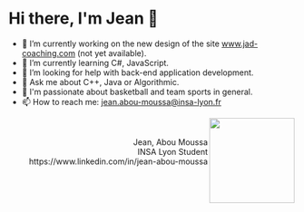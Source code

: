 
<h1> Hi there, I'm Jean 👋 </h1> 

- 🔭 I’m currently working on the new design of the site www.jad-coaching.com (not yet available).
- 🌱 I’m currently learning C#, JavaScript.
- 🤔 I’m looking for help with back-end application development.
- 💬 Ask me about C++, Java or Algorithmic.
- 🏀 I'm passionate about basketball and team sports in general.
- 📫 How to reach me: jean.abou-moussa@insa-lyon.fr


<div align='center'>
  
  <img src="https://user-images.githubusercontent.com/94708849/160274563-01dc1fbf-f38e-4396-b0f3-2c4f4204c21b.png" width="150" height="150" align="right">
   <br/> <br/><div align="right"> Jean, Abou Moussa <br/> INSA Lyon Student <br/> https://www.linkedin.com/in/jean-abou-moussa</div>
 </div>


